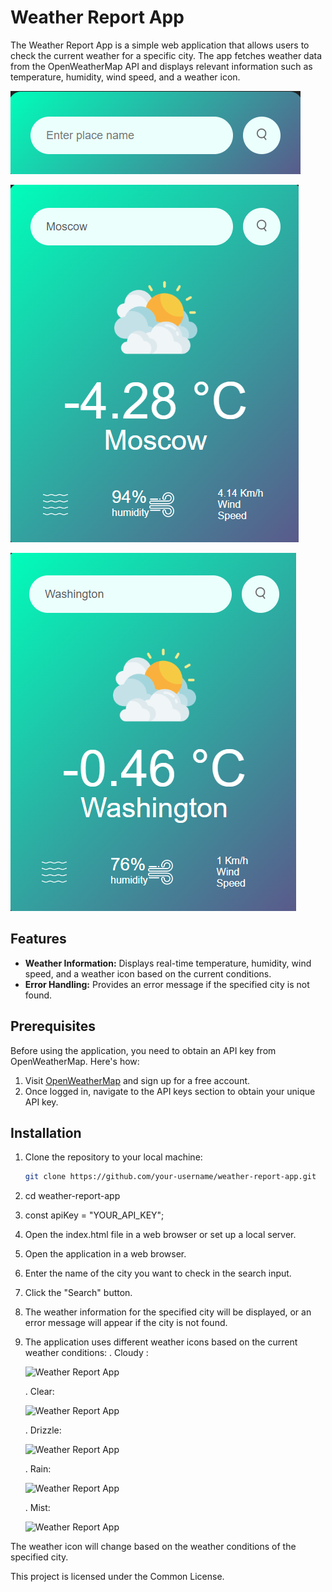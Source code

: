 # Weather Report App

The Weather Report App is a simple web application that allows users to check the current weather for a specific city. The app fetches weather data from the OpenWeatherMap API and displays relevant information such as temperature, humidity, wind speed, and a weather icon.

![Weather Report App](Metheo/int.png)


![Weather Report Moscow](Metheo/res-mosc.png)



![Weather Report Washington](Metheo/res-wash.png)

## Features

- **Weather Information:** Displays real-time temperature, humidity, wind speed, and a weather icon based on the current conditions.
- **Error Handling:** Provides an error message if the specified city is not found.

## Prerequisites

Before using the application, you need to obtain an API key from OpenWeatherMap. Here's how:

1. Visit [OpenWeatherMap](https://openweathermap.org/) and sign up for a free account.
2. Once logged in, navigate to the API keys section to obtain your unique API key.

## Installation

1. Clone the repository to your local machine:

   ```bash
   git clone https://github.com/your-username/weather-report-app.git

2. cd weather-report-app

3. const apiKey = "YOUR_API_KEY";

4. Open the index.html file in a web browser or set up a local server.

5. Open the application in a web browser.
   
6. Enter the name of the city you want to check in the search input.
   
7. Click the "Search" button.
    
8. The weather information for the specified city will be displayed, or an error message will appear if the city is not found.
    
9. The application uses different weather icons based on the current weather conditions:
   . Cloudy :
   
     ![Weather Report App](Metheo/images/clouds.png)
   
   . Clear:
   
   ![Weather Report App](Metheo/images/clear.png)
   
   . Drizzle:
   
   ![Weather Report App](Metheo/images/drizzle.png)
   
   . Rain:
   
   ![Weather Report App](Metheo/images/rain.png)
   
   . Mist:
   
   ![Weather Report App](Metheo/images/mist.png)
   
The weather icon will change based on the weather conditions of the specified city.

This project is licensed under the Common License.


   


 
  

